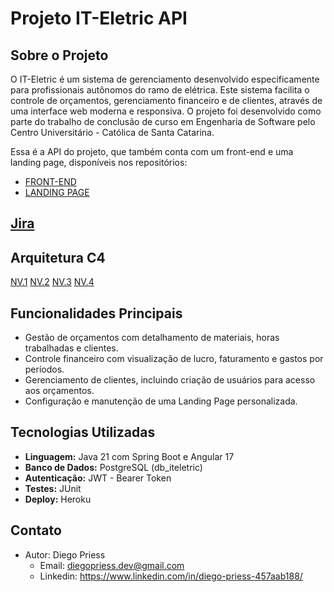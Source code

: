 # Projeto IT-Eletric API

## Sobre o Projeto
O IT-Eletric é um sistema de gerenciamento desenvolvido especificamente para profissionais autônomos do ramo de elétrica. Este sistema facilita o controle de orçamentos, gerenciamento financeiro e de clientes, através de uma interface web moderna e responsiva. O projeto foi desenvolvido como parte do trabalho de conclusão de curso em Engenharia de Software pelo Centro Universitário - Católica de Santa Catarina.

Essa é a API do projeto, que também conta com um front-end e uma landing page, disponíveis nos repositórios:
- [FRONT-END](https://github.com/DiegoPriess/iteletric-app)
- [LANDING PAGE](https://github.com/DiegoPriess/iteletric-landingpage)

## [Jira](https://diegopriessdev.atlassian.net/jira/software/projects/KAN/boards/1)

## Arquitetura C4
[NV.1](https://drive.google.com/file/d/1bnCtQRtOh_jkotOa571YO-D-5gz6OyUG/view?usp=drive_link)
[NV.2](https://drive.google.com/file/d/1iDp1fNpt0tBtuexK8ZKnvORQkx-cX0R_/view?usp=drive_link)
[NV.3](https://drive.google.com/file/d/1ix0lH-rm1R2yDmxaQIuFHQA3FDDvZRKx/view?usp=drive_link)
[NV.4](https://drive.google.com/file/d/1T5Rue1kjM4t-F5wC1WwuMMAc6OAbDRc-/view?usp=drive_link)

## Funcionalidades Principais
- Gestão de orçamentos com detalhamento de materiais, horas trabalhadas e clientes.
- Controle financeiro com visualização de lucro, faturamento e gastos por períodos.
- Gerenciamento de clientes, incluindo criação de usuários para acesso aos orçamentos.
- Configuração e manutenção de uma Landing Page personalizada.

## Tecnologias Utilizadas
- **Linguagem:** Java 21 com Spring Boot e Angular 17
- **Banco de Dados:** PostgreSQL (db_iteletric)
- **Autenticação:** JWT - Bearer Token
- **Testes:** JUnit
- **Deploy:** Heroku

## Contato
- Autor: Diego Priess
  - Email: diegopriess.dev@gmail.com
  - Linkedin: https://www.linkedin.com/in/diego-priess-457aab188/

